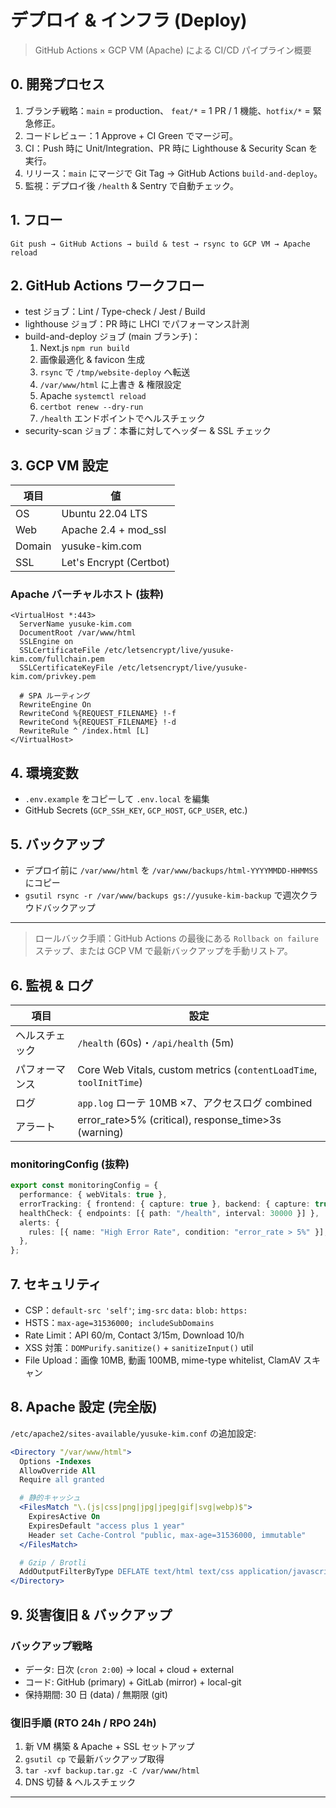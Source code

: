 # デプロイ & インフラ (Deploy)

> GitHub Actions × GCP VM (Apache) による CI/CD パイプライン概要

## 0. 開発プロセス

1. ブランチ戦略：`main` = production、 `feat/*` = 1 PR / 1 機能、`hotfix/*` = 緊急修正。
2. コードレビュー：1 Approve + CI Green でマージ可。
3. CI：Push 時に Unit/Integration、PR 時に Lighthouse & Security Scan を実行。
4. リリース：`main` にマージで Git Tag → GitHub Actions `build-and-deploy`。
5. 監視：デプロイ後 `/health` & Sentry で自動チェック。

## 1. フロー

```
Git push → GitHub Actions → build & test → rsync to GCP VM → Apache reload
```

## 2. GitHub Actions ワークフロー

- test ジョブ：Lint / Type-check / Jest / Build
- lighthouse ジョブ：PR 時に LHCI でパフォーマンス計測
- build-and-deploy ジョブ (main ブランチ)：
  1. Next.js `npm run build`
  2. 画像最適化 & favicon 生成
  3. `rsync` で `/tmp/website-deploy` へ転送
  4. `/var/www/html` に上書き & 権限設定
  5. Apache `systemctl reload`
  6. `certbot renew --dry-run`
  7. `/health` エンドポイントでヘルスチェック
- security-scan ジョブ：本番に対してヘッダー & SSL チェック

## 3. GCP VM 設定

| 項目   | 値                      |
| ------ | ----------------------- |
| OS     | Ubuntu 22.04 LTS        |
| Web    | Apache 2.4 + mod_ssl    |
| Domain | yusuke-kim.com          |
| SSL    | Let's Encrypt (Certbot) |

### Apache バーチャルホスト (抜粋)

```
<VirtualHost *:443>
  ServerName yusuke-kim.com
  DocumentRoot /var/www/html
  SSLEngine on
  SSLCertificateFile /etc/letsencrypt/live/yusuke-kim.com/fullchain.pem
  SSLCertificateKeyFile /etc/letsencrypt/live/yusuke-kim.com/privkey.pem

  # SPA ルーティング
  RewriteEngine On
  RewriteCond %{REQUEST_FILENAME} !-f
  RewriteCond %{REQUEST_FILENAME} !-d
  RewriteRule ^ /index.html [L]
</VirtualHost>
```

## 4. 環境変数

- `.env.example` をコピーして `.env.local` を編集
- GitHub Secrets (`GCP_SSH_KEY`, `GCP_HOST`, `GCP_USER`, etc.)

## 5. バックアップ

- デプロイ前に `/var/www/html` を `/var/www/backups/html-YYYYMMDD-HHMMSS` にコピー
- `gsutil rsync -r /var/www/backups gs://yusuke-kim-backup` で週次クラウドバックアップ

---

> ロールバック手順：GitHub Actions の最後にある `Rollback on failure` ステップ、または GCP VM で最新バックアップを手動リストア。

## 6. 監視 & ログ

| 項目           | 設定                                                                |
| -------------- | ------------------------------------------------------------------- |
| ヘルスチェック | `/health` (60s)・`/api/health` (5m)                                 |
| パフォーマンス | Core Web Vitals, custom metrics (`contentLoadTime`, `toolInitTime`) |
| ログ           | `app.log` ローテ 10MB ×7、アクセスログ combined                     |
| アラート       | error_rate>5% (critical), response_time>3s (warning)                |

### monitoringConfig (抜粋)

```ts
export const monitoringConfig = {
  performance: { webVitals: true },
  errorTracking: { frontend: { capture: true }, backend: { capture: true } },
  healthCheck: { endpoints: [{ path: "/health", interval: 30000 }] },
  alerts: {
    rules: [{ name: "High Error Rate", condition: "error_rate > 5%" }],
  },
};
```

## 7. セキュリティ

- CSP：`default-src 'self'`; `img-src` `data:` `blob:` `https:`
- HSTS：`max-age=31536000; includeSubDomains`
- Rate Limit：API 60/m, Contact 3/15m, Download 10/h
- XSS 対策：`DOMPurify.sanitize()` + `sanitizeInput()` util
- File Upload：画像 10MB, 動画 100MB, mime-type whitelist, ClamAV スキャン

## 8. Apache 設定 (完全版)

`/etc/apache2/sites-available/yusuke-kim.conf` の追加設定:

```apache
<Directory "/var/www/html">
  Options -Indexes
  AllowOverride All
  Require all granted

  # 静的キャッシュ
  <FilesMatch "\.(js|css|png|jpg|jpeg|gif|svg|webp)$">
    ExpiresActive On
    ExpiresDefault "access plus 1 year"
    Header set Cache-Control "public, max-age=31536000, immutable"
  </FilesMatch>

  # Gzip / Brotli
  AddOutputFilterByType DEFLATE text/html text/css application/javascript
</Directory>
```

## 9. 災害復旧 & バックアップ

### バックアップ戦略

- データ: 日次 (`cron 2:00`) → local + cloud + external
- コード: GitHub (primary) + GitLab (mirror) + local-git
- 保持期間: 30 日 (data) / 無期限 (git)

### 復旧手順 (RTO 24h / RPO 24h)

1. 新 VM 構築 & Apache + SSL セットアップ
2. `gsutil cp` で最新バックアップ取得
3. `tar -xvf backup.tar.gz -C /var/www/html`
4. DNS 切替 & ヘルスチェック

---
